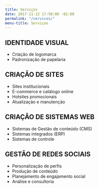 ```yaml
---
title: Serviços
date: 2017-11-12 17:58:00 -02:00
permalink: "/servicos/"
menu-title: Serviços
---
```


## IDENTIDADE VISUAL

- Criação de logomarca
- Padronização de papelaria

## CRIAÇÃO DE SITES

- Sites institucionais
- E-commerce e catálogo online
- Hotsites promocionais
- Atualização e manutenção

## CRIAÇÃO DE SISTEMAS WEB

- Sistemas de Gestão de conteúdo (CMS)
- Sistemas integrados (ERP)
- Sistemas de controle

## GESTÃO DE REDES SOCIAIS

- Personalização de perfis
- Produção de conteúdo
- Planejamento de engajamento social
- Análise e consultoria
